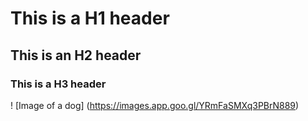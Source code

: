 # This is a H1 header
## This is an H2 header
### This is a H3 header

! [Image of a dog] (https://images.app.goo.gl/YRmFaSMXq3PBrN889)
